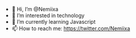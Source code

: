 - 👋 Hi, I’m @Nemiixa
- 👀 I’m interested in technology
- 🌱 I’m currently learning Javascript
- 📫 How to reach me: https://twitter.com/Nemiixa

<!---
Nemiixa/Nemiixa is a ✨ special ✨ repository because its `README.md` (this file) appears on your GitHub profile.
You can click the Preview link to take a look at your changes.
--->
